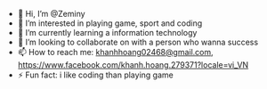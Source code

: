 - 👋 Hi, I’m @Zeminy
- 👀 I’m interested in playing game, sport and coding
- 🌱 I’m currently learning a information technology
- 💞️ I’m looking to collaborate on with a person who wanna success
- 📫 How to reach me: khanhhoang02468@gmail.com, https://www.facebook.com/khanh.hoang.279371?locale=vi_VN
- ⚡ Fun fact: i like coding than playing game

<!---
Zeminy/Zeminy is a ✨ special ✨ repository because its `README.md` (this file) appears on your GitHub profile.
You can click the Preview link to take a look at your changes.
--->

